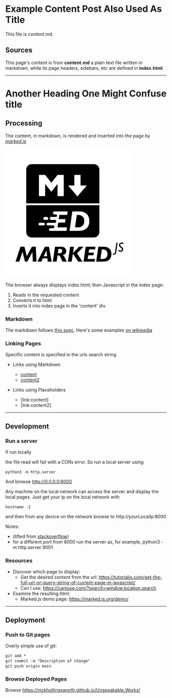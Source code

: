 # Example Content Post Also Used As Title

This file is *content.md*.

## Sources

This page's content is from **content.md** a plain text file written in markdown, while its
page headers, sidebars, etc are defined in **index.html**.

------

# Another Heading One Might Confuse title

## Processing

The content, in markdown, is rendered and inserted into the page by [*marked.js*](https://marked.js.org)

![Image](marked-logo.svg "icon")

The browser always displays index.html; then Javascript in the index page:

1. Reads in the requested content
1. Converts it to html
1. Inserts it into index page in the 'content' div.

### Markdown

The markdown follows [this spec](https://daringfireball.net/projects/markdown/syntax).
Here's some examples [on wikipedia](https://en.wikipedia.org/wiki/Markdown#Examples)


### Linking Pages

Specific content is specified in the urls search string

* Links using Markdown
  * [content](index.html?page=content.md)
  * [content2](index.html?page=content2.md)

* Links using Placeholders
  * [link:content]
  * [link:content2]


------

## Development

### Run a server

If run locally 

the file read will fail with a CORs error. So run a local server using

    python3 -m http.server

And browse http://0.0.0.0:8000

Any machine on the local network can access the server and display the local pages. 
Just get your ip on the local network with

    hostname -I

and then from any device on the network browse to http://yourLocalIp:8000

Notes:
* (lifted from [stackoverflow](https://stackoverflow.com/questions/10752055/cross-origin-requests-are-only-supported-for-http-error-when-loading-a-local))
* for a different port from 8000 run the server as, for example, python3 -m http.server 9001

### Resources

* Discover which page to display:
  * Get the desired content from the url: https://tutorialio.com/get-the-full-url-or-query-string-of-current-page-in-javascript/
  * Can I use: https://caniuse.com/?search=window.location.search
* Examine the resulting html:
  * Marked.js demo page: https://marked.js.org/demo/

------

## Deployment

### Push to Git pages

Overly simple use of git:

    git add *
    git commit -m "Description of change"
    git push origin main

### Browse Deployed Pages

Browse  https://nickhollingsworth.github.io/Unspeakable.Works/

